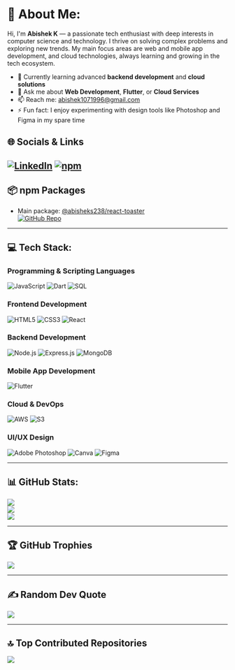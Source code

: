 # 💫 About Me:
Hi, I'm **Abishek K** — a passionate tech enthusiast with deep interests in computer science and technology. I thrive on solving complex problems and exploring new trends. My main focus areas are web and mobile app development, and cloud technologies, always learning and growing in the tech ecosystem.

- 🌱 Currently learning advanced **backend development** and **cloud solutions**
- 💬 Ask me about **Web Development**, **Flutter**, or **Cloud Services**
- 📫 Reach me: [abishek1071996@gmail.com](mailto:abishek1071996@gmail.com)
- ⚡ Fun fact: I enjoy experimenting with design tools like Photoshop and Figma in my spare time

## 🌐 Socials & Links

[![LinkedIn](https://img.shields.io/badge/LinkedIn-%230077B5.svg?style=for-the-badge&logo=linkedin&logoColor=white)](https://www.linkedin.com/in/abishek-fullstack/)
[![npm](https://img.shields.io/badge/NPM-%23CB3837.svg?style=for-the-badge&logo=npm&logoColor=white)](https://www.npmjs.com/~abisheks238)
---

## 📦 npm Packages

- Main package: [@abisheks238/react-toaster](https://www.npmjs.com/package/@abisheks238/react-toaster)  
[![GitHub Repo](https://img.shields.io/badge/GitHub-Repo-24292f?style=for-the-badge&logo=github&logoColor=white)](https://github.com/ABISHEK-K-DEV/react-toaster)
  

---

## 💻 Tech Stack:

### Programming & Scripting Languages
![JavaScript](https://img.shields.io/badge/javascript-%23323330.svg?style=for-the-badge&logo=javascript&logoColor=%23F7DF1E)
![Dart](https://img.shields.io/badge/Dart-%230175C2.svg?style=for-the-badge&logo=dart&logoColor=white)
![SQL](https://img.shields.io/badge/SQL-%2307405e.svg?style=for-the-badge&logo=sql&logoColor=white)

### Frontend Development
![HTML5](https://img.shields.io/badge/html5-%23E34F26.svg?style=for-the-badge&logo=html5&logoColor=white)
![CSS3](https://img.shields.io/badge/css3-%231572B6.svg?style=for-the-badge&logo=css3&logoColor=white)
![React](https://img.shields.io/badge/React-%2320232a.svg?style=for-the-badge&logo=react&logoColor=%2361DAFB)

### Backend Development
![Node.js](https://img.shields.io/badge/Node.js-43853D?style=for-the-badge&logo=node.js&logoColor=white)
![Express.js](https://img.shields.io/badge/Express.js-%23404d59.svg?style=for-the-badge&logo=express&logoColor=%2361DAFB)
![MongoDB](https://img.shields.io/badge/MongoDB-%234ea94b.svg?style=for-the-badge&logo=mongodb&logoColor=white)

### Mobile App Development
![Flutter](https://img.shields.io/badge/Flutter-%2302569B.svg?style=for-the-badge&logo=Flutter&logoColor=white)

### Cloud & DevOps
![AWS](https://img.shields.io/badge/AWS-%23FF9900.svg?style=for-the-badge&logo=amazon-aws&logoColor=white)
![S3](https://img.shields.io/badge/Amazon%20S3-569A31?style=for-the-badge&logo=amazon-aws&logoColor=white)

### UI/UX Design
![Adobe Photoshop](https://img.shields.io/badge/adobephotoshop-%2331A8FF.svg?style=for-the-badge&logo=adobephotoshop&logoColor=white)
![Canva](https://img.shields.io/badge/Canva-%2300C4CC.svg?style=for-the-badge&logo=Canva&logoColor=white)
![Figma](https://img.shields.io/badge/figma-%23F24E1E.svg?style=for-the-badge&logo=figma&logoColor=white)

---

## 📊 GitHub Stats:
![](https://github-readme-stats.vercel.app/api?username=ABISHEK-K-DEV&theme=radical&hide_border=false&include_all_commits=true&count_private=true)<br/>
![](https://github-readme-streak-stats.herokuapp.com/?user=ABISHEK-K-DEV&theme=radical&hide_border=false)<br/>
![](https://github-readme-stats.vercel.app/api/top-langs/?username=ABISHEK-K-DEV&theme=radical&hide_border=false&layout=compact)

---

## 🏆 GitHub Trophies
![](https://github-profile-trophy.vercel.app/?username=ABISHEK-K-DEV&theme=radical&no-frame=false&no-bg=true&margin-w=4)

---

## ✍️ Random Dev Quote
![](https://quotes-github-readme.vercel.app/api?type=horizontal&theme=radical)

---

## 🔝 Top Contributed Repositories
![](https://github-contributor-stats.vercel.app/api?username=ABISHEK-K-DEV&limit=5&theme=radical&combine_all_yearly_contributions=true)

